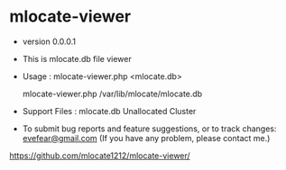 # mlocate-viewer
* version 0.0.0.1
* This is mlocate.db file viewer

* Usage : mlocate-viewer.php <mlocate.db>

	mlocate-viewer.php /var/lib/mlocate/mlocate.db
	
* Support Files : mlocate.db
		Unallocated Cluster

* To submit bug reports and feature suggestions, or to track changes:
  evefear@gmail.com (If you have any problem, please contact me.)

https://github.com/mlocate1212/mlocate-viewer/
